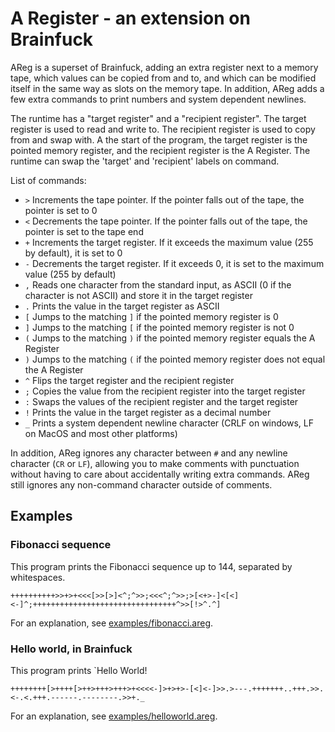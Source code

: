 # A Register - an extension on Brainfuck

AReg is a superset of Brainfuck, adding an extra register next to a memory tape, which values can be copied from and to, and which can be modified itself in the same way as slots on the memory tape. In addition, AReg adds a few extra commands to print numbers and system dependent newlines.

The runtime has a "target register" and a "recipient register". The target register is used to read and write to. The recipient register is used to copy from and swap with. A the start of the program, the target register is the pointed memory register, and the recipient register is the A Register. The runtime can swap the 'target' and 'recipient' labels on command.

List of commands:
- `>` Increments the tape pointer. If the pointer falls out of the tape, the pointer is set to 0
- `<` Decrements the tape pointer. If the pointer falls out of the tape, the pointer is set to the tape end
- `+` Increments the target register. If it exceeds the maximum value (255 by default), it is set to 0
- `-` Decrements the target register. If it exceeds 0, it is set to the maximum value (255 by default)
- `,` Reads one character from the standard input, as ASCII (0 if the character is not ASCII) and store it in the target register
- `.` Prints the value in the target register as ASCII
- `[` Jumps to the matching `]` if the pointed memory register is 0
- `]` Jumps to the matching `[` if the pointed memory register is not 0
- `(` Jumps to the matching `)` if the pointed memory register equals the A Register
- `)` Jumps to the matching `(` if the pointed memory register does not equal the A Register
- `^` Flips the target register and the recipient register
- `;` Copies the value from the recipient register into the target register
- `:` Swaps the values of the recipient register and the target register
- `!` Prints the value in the target register as a decimal number
- `_` Prints a system dependent newline character (CRLF on windows, LF on MacOS and most other platforms)

In addition, AReg ignores any character between `#` and any newline character (`CR` or `LF`), allowing you to make comments with punctuation without having to care about accidentally writing extra commands. AReg still ignores any non-command character outside of comments.

## Examples

### Fibonacci sequence
This program prints the Fibonacci sequence up to 144, separated by whitespaces.

```
++++++++++>>+>+<<<[>>[>]<^;^>>;<<<^;^>>;>[<+>-]<[<]<-]^;++++++++++++++++++++++++++++++++^>>[!>^.^]
```

For an explanation, see [examples/fibonacci.areg](examples/fibonacci.areg).

### Hello world, in Brainfuck
This program prints `Hello World!

```
++++++++[>++++[>++>+++>+++>+<<<<-]>+>+>-[<]<-]>>.>---.+++++++..+++.>>.<-.<.+++.------.--------.>>+._
```

For an explanation, see [examples/helloworld.areg](examples/helloworld.areg).